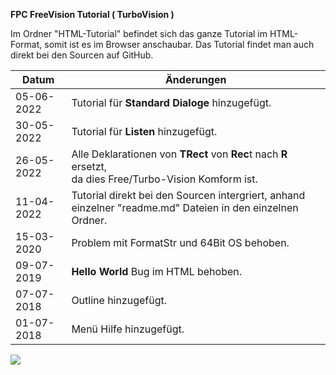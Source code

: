 <b>FPC FreeVision Tutorial ( TurboVision )</b>

Im Ordner "HTML-Tutorial" befindet sich das ganze Tutorial im HTML-Format, somit ist es im Browser anschaubar.
Das Tutorial findet man auch direkt bei den Sourcen auf GitHub.


Datum | Änderungen 
--- | ---
05-06-2022 | Tutorial für <b>Standard Dialoge</b> hinzugefügt.
30-05-2022 | Tutorial für <b>Listen</b> hinzugefügt.
26-05-2022 | Alle Deklarationen von <b>TRect</b> von <b>Rec</b>t nach <b>R</b> ersetzt,<br> da dies Free/Turbo-Vision Komform ist.
11-04-2022 | Tutorial direkt bei den Sourcen intergriert, anhand einzelner "readme.md" Dateien in den einzelnen Ordner.
15-03-2020 | Problem mit FormatStr und 64Bit OS behoben.
09-07-2019 | <b>Hello World</b> Bug im HTML behoben.
07-07-2018 | Outline hinzugefügt.
01-07-2018 | Menü Hilfe hinzugefügt.

<img src="image.png">

